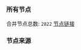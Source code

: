 ### 所有节点
合并节点总数: `2822`
[节点链接](https://raw.githubusercontent.com/rzhy1/11/master/sub/sub_merge_base64.txt)

### 节点来源